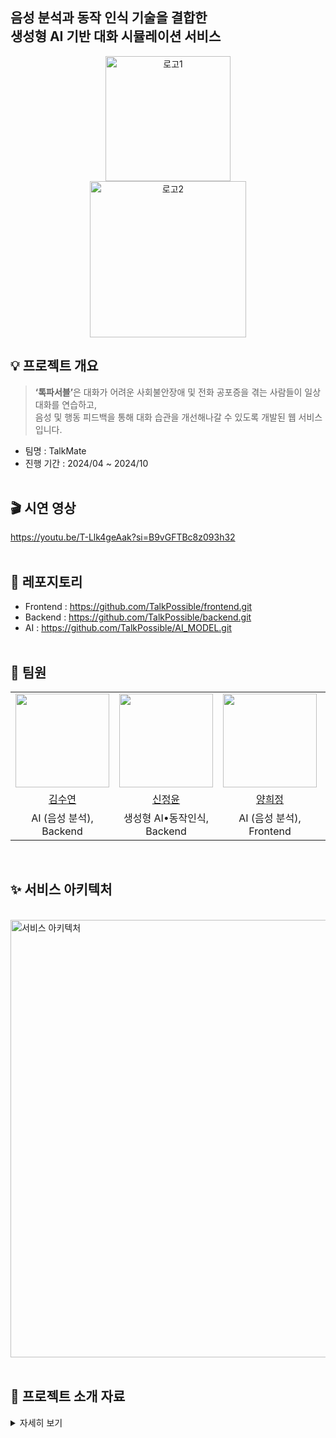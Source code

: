 <h2> 음성 분석과 동작 인식 기술을 결합한<br>생성형 AI 기반 대화 시뮬레이션 서비스</h2>
  <p align="center">
  <img alt="로고1" width="200" src="https://github.com/user-attachments/assets/5c124e19-48c1-4dc2-bb01-1d624fbcd53e"/>
    <br>
  <img alt="로고2" width="250" src="https://github.com/user-attachments/assets/44b32a36-f7db-48a3-b15d-1103d0a50a64"/>
<br>

## 💡 프로젝트 개요
> <b>‘톡파서블’</b>은 대화가 어려운 사회불안장애 및 전화 공포증을 겪는 사람들이 일상 대화를 연습하고,<br>
음성 및 행동 피드백을 통해 대화 습관을 개선해나갈 수 있도록 개발된 웹 서비스입니다.
- 팀명 : TalkMate
- 진행 기간 : 2024/04 ~ 2024/10
<br><br>  

## 🎬 시연 영상
https://youtu.be/T-Llk4geAak?si=B9vGFTBc8z093h32
<br><br>  

## 📂 레포지토리
- Frontend : https://github.com/TalkPossible/frontend.git
- Backend : https://github.com/TalkPossible/backend.git
- AI : https://github.com/TalkPossible/AI_MODEL.git
<br><br> 

## 👥 팀원
<table>
  <tr>
    <td align="center">
      <img src="https://github.com/user-attachments/assets/ebeb3a5e-c377-4270-9388-099e54f0e8e2" width="150"/>
    </td>
    <td align="center">
      <img src="https://github.com/user-attachments/assets/697e2448-99f2-4f44-9c8e-efaaf795aa90" width="150"/>
    </td>
    <td align="center">
      <img src="https://github.com/user-attachments/assets/53014d08-3fb1-44e5-b1b5-7911dda10f9d" width="150"/>
    </td>
    <td align="center">
      <img src="https://github.com/user-attachments/assets/807302b3-5fc8-4a12-b8b5-a0466c866372" width="150"/>
    </td>
    <td align="center">
      <img src="https://github.com/user-attachments/assets/da0529a9-1ce5-4901-a493-5cf1ff54b5ee" width="150"/>
    </td>
  </tr>
  <tr>
    <td align="center">
      <a href="https://github.com/suddy78">김수연</a>
    </td>
    <td align="center">
      <a href="https://github.com/JungYoonShin">신정윤</a>
    </td>
    <td align="center">
      <a href="https://github.com/DandelionQZ">양희정</a>
    </td>
    <td align="center">
      <a href="https://github.com/eujjong18">이유종</a>
    </td>
    <td align="center">
      <a href="https://github.com/jeonggggggggggg">정은채</a>
    </td>    
  </tr>
  <tr>
    <td align="center">AI (음성 분석), Backend</td>
    <td align="center">생성형 AI•동작인식, Backend</td>
    <td align="center">AI (음성 분석), Frontend</td>
    <td align="center">생성형 AI•동작인식, Backend</td>
    <td align="center">생성형 AI•동작인식, Frontend</td>
  </tr>
</table>
<br>

## ✨ 서비스 아키텍처
<br>
<img alt="서비스 아키텍처" width="700" src="https://github.com/user-attachments/assets/5dbcb4db-5789-4548-91db-6b2b87c78ea9"/>
<br><br> 

## 📑 프로젝트 소개 자료
<details>
  <summary>자세히 보기</summary>
  <img width="800" src="https://github.com/user-attachments/assets/5a6d0450-2651-45e4-a104-a714aa858875"/><hr>
  <img width="800" src="https://github.com/user-attachments/assets/cc6d52b1-2325-4e99-9840-659cbac3a729"/><hr>
  <img width="800" src="https://github.com/user-attachments/assets/f79447b3-f1c8-4ce9-89a2-d7f2193bce19"/><hr>
  <img width="800" src="https://github.com/user-attachments/assets/a55bd64c-cbfc-4187-961e-e8a24efe0afb"/><hr>
  <img width="800" src="https://github.com/user-attachments/assets/a8ba7990-b69b-4f96-8457-30fc29c07e9d"/><hr>
  <img width="800" src="https://github.com/user-attachments/assets/2973f8d3-5f5c-42bc-88f9-9eb313b077b3"/><hr>
  <img width="800" src="https://github.com/user-attachments/assets/91801042-51e5-4332-8755-de2a39ef1ed1"/><hr>
  <img width="800" src="https://github.com/user-attachments/assets/9ddf6fae-23a2-4234-842c-da5bd9329ed8"/>
</details>
